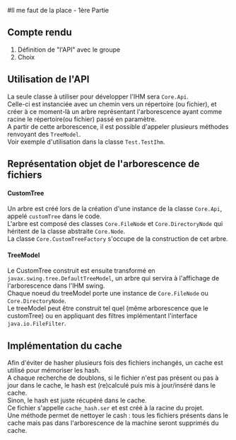 #Il me faut de la place - 1ère Partie
## Compte rendu
[logo]: http://www.imt-atlantique.fr/sites/default/files/Images/Ecole/charte-graphique/IMT_Atlantique_logo_RVB_Baseline_400x272.jpg "logo IMT Atlantique"
1. Définition de "l'API" avec le groupe
2. Choix 

## Utilisation de l'API
La seule classe à utiliser pour développer l'IHM sera `Core.Api`.  
Celle-ci est instanciée avec un chemin vers un répertoire (ou fichier), et créer à ce moment-là un arbre représentant l'arborescence ayant comme racine le répertoire(ou fichier) passé en paramètre.  
A partir de cette arborescence, il est possible d'appeler plusieurs méthodes renvoyant des `TreeModel`.  
Voir exemple d'utilisation dans la classe `Test.TestIhm`.  

## Représentation objet de l'arborescence de fichiers
#### CustomTree
Un arbre est créé lors de la création d'une instance de la classe `Core.Api`, appelé `customTree` dans le code.  
L'arbre est composé des classes `Core.FileNode` et `Core.DirectoryNode` qui héritent de la classe abstraite `Core.Node`.  
La classe `Core.CustomTreeFactory` s'occupe de la construction de cet arbre.
#### TreeModel
Le CustomTree construit est ensuite transformé en `javax.swing.tree.DefaultTreeModel`, un arbre qui servira à l'affichage de l'arborescence dans l'IHM swing.  
Chaque noeud du treeModel porte une instance de `Core.FileNode` ou `Core.DirectoryNode`.  
Le treeModel peut être construit tel quel (même arborescence que le customTree) ou en appliquant des filtres implémentant l'interface `java.io.FileFilter`.

## Implémentation du cache
Afin d'éviter de hasher plusieurs fois des fichiers inchangés, un cache est utilisé pour mémoriser les hash.  
A chaque recherche de doublons, si le fichier n'est pas présent ou pas à jour dans le cache, le hash est (re)calculé puis mis à jour/inséré dans le cache.  
Sinon, le hash est juste récupéré dans le cache.  
Ce fichier s'appelle `cache_hash.ser` et est créé à la racine du projet.  
Une méthode permet de nettoyer le cash : tous les fichiers présents dans le cache mais pas dans l'arborescence de la machine seront supprimés du cache.

